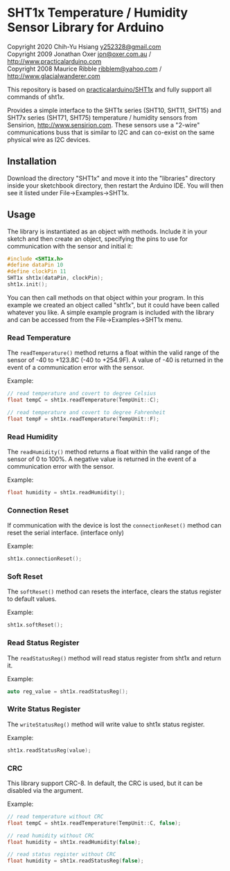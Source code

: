 # SHT1x Temperature / Humidity Sensor Library for Arduino
Copyright 2020 Chih-Yu Hsiang <y252328@gmail.com> \
Copyright 2009 Jonathan Oxer jon@oxer.com.au / http://www.practicalarduino.com  \
Copyright 2008 Maurice Ribble ribblem@yahoo.com / http://www.glacialwanderer.com

This repository is based on [practicalarduino/SHT1x](https://github.com/practicalarduino/SHT1x) and fully support all commands of sht1x. 

Provides a simple interface to the SHT1x series (SHT10, SHT11, SHT15)
and SHT7x series (SHT71, SHT75) temperature / humidity sensors from
Sensirion, http://www.sensirion.com. These sensors use a "2-wire"
communications buss that is similar to I2C and can co-exist on the same
physical wire as I2C devices.

## Installation
Download the directory "SHT1x" and move it into the "libraries"
directory inside your sketchbook directory, then restart the Arduino
IDE. You will then see it listed under File->Examples->SHT1x.

## Usage
The library is instantiated as an object with methods. 
Include it in your sketch and then create an object, specifying the pins to use for communication with the sensor and initial it:
``` c++
#include <SHT1x.h>
#define dataPin 10
#define clockPin 11
SHT1x sht1x(dataPin, clockPin);
sht1x.init();
```

You can then call methods on that object within your program. In this
example we created an object called "sht1x", but it could have been
called whatever you like. A simple example program is included with
the library and can be accessed from the File->Examples->SHT1x menu.

### Read Temperature

The `readTemperature()` method returns a float within the valid range of the sensor of -40 to +123.8C (-40 to +254.9F).
A value of -40 is returned in the event of a communication error with
the sensor.

Example:
```c++
// read temperature and covert to degree Celsius
float tempC = sht1x.readTemperature(TempUnit::C); 

// read temperature and covert to degree Fahrenheit
float tempF = sht1x.readTemperature(TempUnit::F);
```

### Read Humidity

The `readHumidity()` method returns a float within the valid range of the sensor of 0 to 100%.
A negative value is returned in the event of a communication error with
the sensor.

Example:
```c++
float humidity = sht1x.readHumidity();
```

### Connection Reset
If communication with the device is lost the `connectionReset()` method
 can reset the serial interface.
 (interface only)

Example:
```c++
sht1x.connectionReset(); 
```

### Soft Reset
The `softReset()` method can
resets the interface, clears the
status register to default values.

Example:
```c++
sht1x.softReset(); 
```

### Read Status Register
The `readStatusReg()` method will read status register from sht1x
and return it.

Example:
```c++
auto reg_value = sht1x.readStatusReg(); 
```

### Write Status Register
The `writeStatusReg()` method will write value to sht1x status register.

Example:
```c++
sht1x.readStatusReg(value); 
```

### CRC
This library support CRC-8. In default, the CRC is used, but it can be disabled via the argument.

Example:
```c++
// read temperature without CRC
float tempC = sht1x.readTemperature(TempUnit::C, false); 

// read humidity without CRC
float humidity = sht1x.readHumidity(false);

// read status register without CRC
float humidity = sht1x.readStatusReg(false);
```